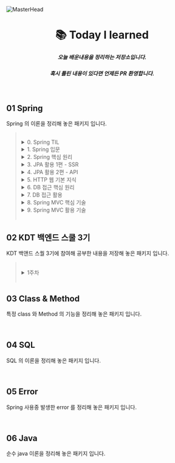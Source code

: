 ![MasterHead](https://user-images.githubusercontent.com/115536240/211315489-75a2487b-f02a-4c81-9c11-23c18500ee44.png)
<h1 align="center">📚 Today I learned</h1>
<h5 align="center">오늘 배운내용을 정리하는 저장소입니다.</h5>
<h5 align="center">혹시 틀린 내용이 있다면 언제든 PR 환영합니다.</h5>
<br>

## 01 Spring

Spring 의 이론을 정리해 놓은 패키지 입니다.

> <br>
> 
> <details>
> <summary> 0. Spring TIL</summary>
> <div markdown="1">
> 
> - [Spring 관련 기능과 개념 관련 공부한 내용을 기록하는 저장소](https://github.com/choideakook/TIL/tree/main/Spring/0%20Spring%20TIL)
> 
> </div>
> </details>
> <details>
> <summary> 1. Spring 입문 </summary>
> <div markdown="1">
> 
> - [README](https://github.com/choideakook/TIL/tree/main/Spring/1%20Spring%20입문)
> - [프로젝트 환경설정](https://github.com/choideakook/TIL/tree/main/Spring/1%20Spring%20입문/1%20프로젝트%20환경설정)
> - [프로젝트 만들어 보기](https://github.com/choideakook/TIL/tree/main/Spring/1%20Spring%20입문/3%20프로젝트%20만들어%20보기)
> - [Spring DB 접근 기술](https://github.com/choideakook/TIL/tree/main/Spring/1%20Spring%20입문/4%20Spring%20DB%20접근%20기술)
> - [AOP](https://github.com/choideakook/TIL/tree/main/Spring/1%20Spring%20입문/5%20AOP)
> 
> </div>
> </details>
> <details>
> <summary> 2. Spring 핵심 원리 </summary>
> <div markdown="1">
> 
> - [README](https://github.com/choideakook/TIL/tree/main/Spring/2%20Spring%20핵심원리)
> - [SOLID](https://github.com/choideakook/TIL/tree/main/Spring/2%20Spring%20핵심원리/1%20SOLID)
> - [Spring 핵심 원리 이해 - 예제 만들기](https://github.com/choideakook/TIL/tree/main/Spring/2%20Spring%20핵심원리/2%20Spring%20핵심%20원리%20이해_예제%20만들기)
> - [Spring 핵심 원리 이해 - 객체지향 원리 적용](https://github.com/choideakook/TIL/tree/main/Spring/2%20Spring%20핵심원리/3%20Spring%20핵심%20원리%20이해_객체지향%20원리%20적용)
> - [Spring Container 와 Bean](https://github.com/choideakook/TIL/tree/main/Spring/2%20Spring%20핵심원리/4%20Spring%20Container%20%26%20Bean)
> - [Singleton Container](https://github.com/choideakook/TIL/tree/main/Spring/2%20Spring%20핵심원리/5%20Singleton%20Container)
> - [Component Scan](https://github.com/choideakook/TIL/tree/main/Spring/2%20Spring%20핵심원리/6%20Component%20Scan)
> - [의존관계 자동 주입](https://github.com/choideakook/TIL/tree/main/Spring/2%20Spring%20핵심원리/7%20의존관계%20자동%20주입)
> - [빈 생명주기 콜백](https://github.com/choideakook/TIL/tree/main/Spring/2%20Spring%20핵심원리/8%20빈%20생명주기%20콜백)
> - [Bean Scope](https://github.com/choideakook/TIL/tree/main/Spring/2%20Spring%20핵심원리/9%20빈%20스코프)
> 
> </div>
> </details>
> <details>
> <summary> 3. JPA 활용 1편 - SSR </summary>
> <div markdown="1">
> 
> - [README](https://github.com/choideakook/TIL/tree/main/Spring/3%20JPA%20활용1)
> - [프로젝트 환경설정](https://github.com/choideakook/TIL/tree/main/Spring/3%20JPA%20활용1/1%20프로젝트%20환경설정)
> - [도메인 분석 설계](https://github.com/choideakook/TIL/tree/main/Spring/3%20JPA%20활용1/2%20도메인%20분석%20설계)
> - [Application 개발](https://github.com/choideakook/TIL/tree/main/Spring/3%20JPA%20활용1/3%20Application%20개발)
> - [Web 개층 개발](https://github.com/choideakook/TIL/tree/main/Spring/3%20JPA%20활용1/4%20Web%20계층%20개발)
> 
> </div>
> </details>
> <details>
> <summary> 4. JPA 활용 2편 - API </summary>
> <div markdown="1">
> 
> - [README](https://github.com/choideakook/TIL/tree/main/Spring/4%20JPA%20활용2)
> - [API 개발 기본](https://github.com/choideakook/TIL/tree/main/Spring/4%20JPA%20활용2/1%20API%20개발%20기본)
> - [API 지연 로딩과 성능 최적화](https://github.com/choideakook/TIL/tree/main/Spring/4%20JPA%20활용2/2%20API%20지연로딩과%20성능%20최적화)
> - [Collection 조회 최적화](https://github.com/choideakook/TIL/tree/main/Spring/4%20JPA%20활용2/3%20Collection%20조회%20최적화)
> 
> </div>
> </details>
> <details>
> <summary> 5. HTTP 웹 기본 지식 </summary>
> <div markdown="1">
> 
> - [README](https://github.com/choideakook/TIL/tree/main/Spring/5%20HTTP%20웹%20기본%20지식)
> - [인터넷 네트워크와 웹 브라우저 요청의 흐름](https://github.com/choideakook/TIL/tree/main/Spring/5%20HTTP%20웹%20기본%20지식/1%20인터넷%20네트워크와%20웹%20브라우저%20요청의%20흐름)
> - [HTTP 개념과 메서드](https://github.com/choideakook/TIL/tree/main/Spring/5%20HTTP%20웹%20기본%20지식/2%20HTTP%20개념과%20메서드)
> - [HTTP 상태코드](https://github.com/choideakook/TIL/tree/main/Spring/5%20HTTP%20웹%20기본%20지식/3%20HTTP%20상태코드)
> - [HTTP 일반 헤더](https://github.com/choideakook/TIL/tree/main/Spring/5%20HTTP%20웹%20기본%20지식/4%20HTTP%20일반%20헤더)
> - [HTTP 헤더 - 캐시와 조건부 요청](https://github.com/choideakook/TIL/tree/main/Spring/5%20HTTP%20웹%20기본%20지식/5%20HTTP%20헤더%20-%20캐시와%20조건부%20요청)
> 
> </div>
> </details>
> <details>
> <summary> 6. DB 접근 핵심 원리 </summary>
> <div markdown="1">
> 
> - [README](https://github.com/choideakook/TIL/tree/main/Spring/6%20DB%20접근%20핵심%20원리)
> - [JDBC 의 이해](https://github.com/choideakook/TIL/tree/main/Spring/6%20DB%20접근%20핵심%20원리/1%20JDBC%20의%20이해)
> - [Connection Pool 의 이해](https://github.com/choideakook/TIL/tree/main/Spring/6%20DB%20접근%20핵심%20원리/2%20Connection%20Pool%20의%20이해)
> - [Transaction](https://github.com/choideakook/TIL/tree/main/Spring/6%20DB%20접근%20핵심%20원리/3%20Transaction)
> - [Transaction 활용](https://github.com/choideakook/TIL/tree/main/Spring/6%20DB%20접근%20핵심%20원리/4%20Transaction%20활용)
> - [Java 의 Exception](https://github.com/choideakook/TIL/tree/main/Spring/6%20DB%20접근%20핵심%20원리/5%20Java%20의%20Exception)
> - [예외처리와 중복 해결](https://github.com/choideakook/TIL/tree/main/Spring/6%20DB%20접근%20핵심%20원리/6%20예외처리와%20중복%20해결)
> 
> </div>
> </details>
> <details>
> <summary> 7. DB 접근 활용 </summary>
> <div markdown="1">
> 
> - [README](https://github.com/choideakook/TIL/tree/main/Spring/7%20DB%20접근%20활용)
> - [JDBC Template](https://github.com/choideakook/TIL/tree/main/Spring/7%20DB%20접근%20활용/1%20JDBC%20Template)
> - [DB 접근 기술 Test](https://github.com/choideakook/TIL/tree/main/Spring/7%20DB%20접근%20활용/2%20DB%20접근%20기술%20Test)
> - [My Baits](https://github.com/choideakook/TIL/tree/main/Spring/7%20DB%20접근%20활용/3%20My%20Baits)
> - [JPA](https://github.com/choideakook/TIL/tree/main/Spring/7%20DB%20접근%20활용/4%20JPA)
> - [Spring Data Jpa](https://github.com/choideakook/TIL/tree/main/Spring/7%20DB%20접근%20활용/5%20Spring%20Data%20Jpa)
> - [QueryDSL](https://github.com/choideakook/TIL/tree/main/Spring/7%20DB%20접근%20활용/6%20QueryDSL)
> - [데이터 접근기술 활용](https://github.com/choideakook/TIL/tree/main/Spring/7%20DB%20접근%20활용/7%20데이터%20접근기술%20활용)
> 
> </div>
> </details>
> <details>
> <summary> 8. Spring MVC 핵심 기술 </summary>
> <div markdown="1">
> 
> - [README](https://github.com/choideakook/TIL/tree/main/Spring/8%20Spring%20MVC%20핵심기술)
> - [웹 어플리케이션의 이해](https://github.com/choideakook/TIL/tree/main/Spring/8%20Spring%20MVC%20핵심기술/1%20웹%20어플리케이션의%20이해)
> - [Servlet 준비](https://github.com/choideakook/TIL/tree/main/Spring/8%20Spring%20MVC%20핵심기술/2%20Servlet%20준비)
> - [HTTP 요청과 응답](https://github.com/choideakook/TIL/tree/main/Spring/8%20Spring%20MVC%20핵심기술/3%20HTTP%20요청과%20응답)
> - [서블릿, JSP, MVC 패턴 적용](https://github.com/choideakook/TIL/tree/main/Spring/8%20Spring%20MVC%20핵심기술/4%20서블릿%2C%20JSP%2C%20MVC%20패턴%20적용)
> - [MVC 프레임워크 만들기](https://github.com/choideakook/TIL/tree/main/Spring/8%20Spring%20MVC%20핵심기술/5%20MVC%20프레임워크%20만들기)
> - [Spring MVC 구조 이해](https://github.com/choideakook/TIL/tree/main/Spring/8%20Spring%20MVC%20핵심기술/6%20Spring%20MVC%20구조%20이해)
> - [Spring MVC 적용](https://github.com/choideakook/TIL/tree/main/Spring/8%20Spring%20MVC%20핵심기술/7%20Spring%20MVC%20적용)
> - [Spring MVC 기본 기능](https://github.com/choideakook/TIL/tree/main/Spring/8%20Spring%20MVC%20핵심기술/8%20Spring%20MVC%20기본%20기능)
> - [Spring MVC Web Page]()
> 
> </div>
> </details>
> <details>
> <summary> 9. Spring MVC 활용 기술 </summary>
> <div markdown="1">
> 
> - [README]()
> - []()
> 
> </div>
> </details>
> <br>
> 

## 02 KDT 백엔드 스쿨 3기

KDT 백앤드 스퀄 3기에 참여해 공부한 내용을 저장해 놓은 패키지 입니다.

> <br>
> 
> <details>
> <summary> 1주차 </summary>
> <div markdown="1">
> 
> - []()
> 
> </div>
> </details>
> <br>
> 


## 03 Class & Method

특정 class 와 Method 의 기능을 정리해 놓은 패키지 입니다.

<br>

## 04 SQL

SQL 의 이론을 정리해 놓은 패키지 입니다.

<br>

## 05 Error

Spring 사용중 발생한 error 를 정리해 놓은 패키지 입니다.

<br>

## 06 Java

순수 java 이론을 정리해 놓은 패키지 입니다.
